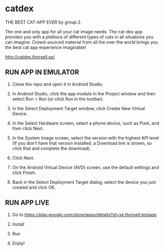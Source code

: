 # catdex

THE BEST CAT-APP EVER
by group 2.

The one and only app for all your cat image needs. 
The cat-dex app provides you with a plethora of different types of cats in all situations you can imagine. 
Crowd-sourced material from all the over the world brings you the best cat app experience imaginable!

http://catdex.thorsell.se/

## RUN APP IN EMULATOR

1. Clone the repo and open it in Android Studio.

2. In Android Studio, click the app module in the Project window and then select Run > Run (or click Run  in the toolbar).

3. In the Select Deployment Target window, click Create New Virtual Device.

4. In the Select Hardware screen, select a phone device, such as Pixel, and then click Next.

5. In the System Image screen, select the version with the highest API level (If you don't have that version installed, a Download link is shown, so click that and complete the download).

6. Click Next.

7. On the Android Virtual Device (AVD) screen, use the default settings and click Finish.

8. Back in the Select Deployment Target dialog, select the device you just created and click OK.

## RUN APP LIVE

1. Go to https://play.google.com/store/apps/details?id=se.thorsell.testapp

2. Install

3. Run

4. Enjoy!
